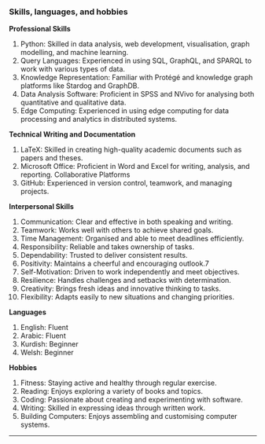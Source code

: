 ### Skills, languages, and hobbies

**Professional Skills**

1.  Python: Skilled in data analysis, web development, visualisation, graph modelling, and machine learning.
2.  Query Languages: Experienced in using SQL, GraphQL, and SPARQL to work with various types of data.
3.  Knowledge Representation: Familiar with Protégé and knowledge graph platforms like Stardog and GraphDB.
4.  Data Analysis Software: Proficient in SPSS and NVivo for analysing both quantitative and qualitative data.
5.  Edge Computing: Experienced in using edge computing for data processing and analytics in distributed systems.


**Technical Writing and Documentation**

1. LaTeX: Skilled in creating high-quality academic documents such as papers and theses.
2. Microsoft Office: Proficient in Word and Excel for writing, analysis, and reporting.
   Collaborative Platforms
3. GitHub: Experienced in version control, teamwork, and managing projects.

**Interpersonal Skills**

1.  Communication: Clear and effective in both speaking and writing.
2.  Teamwork: Works well with others to achieve shared goals.
3.  Time Management: Organised and able to meet deadlines efficiently.
4.  Responsibility: Reliable and takes ownership of tasks.
5.  Dependability: Trusted to deliver consistent results.
6.  Positivity: Maintains a cheerful and encouraging outlook.7
7.  Self-Motivation: Driven to work independently and meet objectives.
8.  Resilience: Handles challenges and setbacks with determination.
9.  Creativity: Brings fresh ideas and innovative thinking to tasks.
10. Flexibility: Adapts easily to new situations and changing priorities.

**Languages**

1.  English: Fluent
2.  Arabic: Fluent
3.  Kurdish: Beginner
4.  Welsh: Beginner

**Hobbies**

1.  Fitness: Staying active and healthy through regular exercise.
2.  Reading: Enjoys exploring a variety of books and topics.
3.  Coding: Passionate about creating and experimenting with software.
4.  Writing: Skilled in expressing ideas through written work.
5.  Building Computers: Enjoys assembling and customising computer systems.
---

